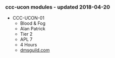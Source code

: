 ### ccc-ucon modules - updated 2018-04-20
* CCC-UCON-01
    * Blood & Fog
    * Alan Patrick
    * Tier 2
    * APL 7
    * 4 Hours
    * [dmsguild.com](http://www.dmsguild.com/product/200484/CCCUCON01-Blood--Fog?affiliate_id=757342)
